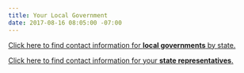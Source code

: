 ```yaml
---
title: Your Local Government
date: 2017-08-16 08:05:00 -07:00
---
```


[Click here to find contact information for **local governments** by state.](https://www.usa.gov/local-governments)

[Click here to find contact information for your **state representatives**.](https://openstates.org/find_your_legislator/)
